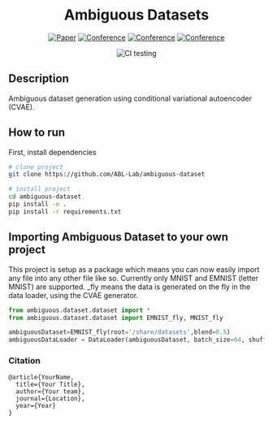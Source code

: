 
<div align="center">    
 
# Ambiguous Datasets     

[![Paper](http://img.shields.io/badge/paper-arxiv.1001.2234-B31B1B.svg)](https://www.nature.com/articles/nature14539)
[![Conference](http://img.shields.io/badge/NeurIPS-2019-4b44ce.svg)](https://papers.nips.cc/book/advances-in-neural-information-processing-systems-31-2018)
[![Conference](http://img.shields.io/badge/ICLR-2019-4b44ce.svg)](https://papers.nips.cc/book/advances-in-neural-information-processing-systems-31-2018)
[![Conference](http://img.shields.io/badge/AnyConference-year-4b44ce.svg)](https://papers.nips.cc/book/advances-in-neural-information-processing-systems-31-2018)  
<!--
ARXIV   
[![Paper](http://img.shields.io/badge/arxiv-math.co:1480.1111-B31B1B.svg)](https://www.nature.com/articles/nature14539)
-->
![CI testing](https://github.com/PyTorchLightning/ambiguous-dataset/workflows/CI%20testing/badge.svg?branch=master&event=push)


<!--  
Conference   
-->   
</div>
 
## Description   
Ambiguous dataset generation using conditional variational autoencoder (CVAE).  

## How to run   
First, install dependencies   
```bash
# clone project   
git clone https://github.com/ABL-Lab/ambiguous-dataset

# install project   
cd ambiguous-dataset 
pip install -e .   
pip install -r requirements.txt
```

## Importing Ambiguous Dataset to your own project
This project is setup as a package which means you can now easily import any file into any other file like so. Currently only
MNIST and EMNIST (letter MNIST) are supported. <dataset>_fly means the data is generated on the fly in the data loader, using the CVAE generator.
```python
from ambiguous.dataset.dataset import *
from ambiguous.dataset.dataset import EMNIST_fly, MNIST_fly

ambiguousDataset=EMNIST_fly(root='/share/datasets',blend=0.5)
ambiguousDataLoader = DataLoader(ambiguousDataset, batch_size=64, shuffle=True)

```

### Citation   
```
@article{YourName,
  title={Your Title},
  author={Your team},
  journal={Location},
  year={Year}
}
```   
